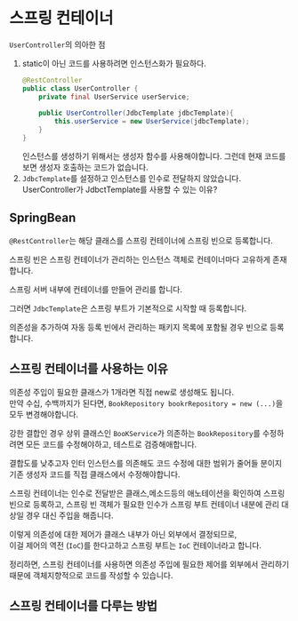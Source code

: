 # 스프링 컨테이너  
  
`UserController`의 의아한 점

1. static이 아닌 코드를 사용하려면 인스턴스화가 필요하다.
    ```Java
    @RestController
    public class UserController {
        private final UserService userService;
        
        public UserController(JdbcTemplate jdbcTemplate){
            this.userService = new UserService(jdbcTemplate);
        }
    }
    ```  
    인스턴스를 생성하기 위해서는 생성자 함수를 사용해야합니다.
    그런데 현재 코드를 보면 생성자 호출하는 코드가 없습니다.
2. `JdbcTemplate`를 설정하고 인스턴스를 인수로 전달하지 않았습니다.  
    UserController가 JdbctTemplate를 사용할 수 있는 이유?  
  
## SpringBean
`@RestController`는 해당 클래스를 스프링 컨테이너에 스프링 빈으로 등록합니다.  
  
스프링 빈은 스프링 컨테이너가 관리하는 인스턴스 객체로 컨테이너마다 고유하게 존재합니다.  
  
스프링 서버 내부에 컨테이너를 만들어 관리를 합니다.  
  
그러면 `JdbcTemplate`은 스프링 부트가 기본적으로 시작할 때 등록합니다.

의존성을 추가하여 자동 등록 빈에서 관리하는 패키지 목록에 포함될 경우 빈으로 등록합니다.  
  
## 스프링 컨테이너를 사용하는 이유

의존성 주입이 필요한 클래스가 1개라면 직접 new로 생성해도 됩니다.  
만약 수십, 수백까지가 된다면, `BookRepository bookrRepository = new (...)`을 모두 변경해야합니다.  
  
강한 결합인 경우 상위 클래스인 `BooKService`가 의존하는 `BookRepository`를 수정하려면 
모든 코드를 수정해야하고, 테스트로 검증해애합니다.  
  
결합도를 낮추고자 인터 인스턴스를 의존해도 코드 수정에 대한 범위가 줄어들 분이지
기존 생성자 코드를 직접 클래스에서 수정해야합니다.  
  
스프링 컨테이너는 인수로 전달받은 클래스,메소드등의 애노테이션을 확인하여 
스프링 빈으로 등록하고, 스프링 빈 객체가 필요한 인수가 스프링 부트 컨테이너 내분에 관리 대상일 경우
대신 주입을 해줍니다.  
  
이렇게 의존성에 대한 제어가 클래스 내부가 아닌 외부에서 결정되므로,  
이걸 제어의 역전 (`IoC`)를 한다고하고 스프링 부트는 `IoC` 컨테이너라고 합니다.  
  
정리하면,
스프링 컨테이너를 사용하면 의존성 주입에 필요한 제어를 외부에서 관리하기 때문에 
객체지향적으로 코드를 작성할 수 있습니다.  
  
## 스프링 컨테이너를 다루는 방법
